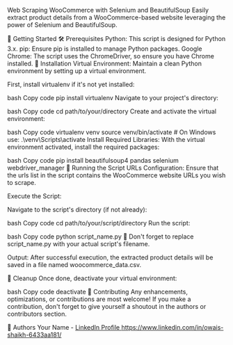 Web Scraping WooCommerce with Selenium and BeautifulSoup
Easily extract product details from a WooCommerce-based website leveraging the power of Selenium and BeautifulSoup.

🚀 Getting Started
🛠️ Prerequisites
Python: This script is designed for Python 3.x.
pip: Ensure pip is installed to manage Python packages.
Google Chrome: The script uses the ChromeDriver, so ensure you have Chrome installed.
🔧 Installation
Virtual Environment: Maintain a clean Python environment by setting up a virtual environment.

First, install virtualenv if it's not yet installed:

bash
Copy code
pip install virtualenv
Navigate to your project's directory:

bash
Copy code
cd path/to/your/directory
Create and activate the virtual environment:

bash
Copy code
virtualenv venv
source venv/bin/activate  # On Windows use: .\venv\Scripts\activate
Install Required Libraries: With the virtual environment activated, install the required packages:

bash
Copy code
pip install beautifulsoup4 pandas selenium webdriver_manager
📜 Running the Script
URLs Configuration: Ensure that the urls list in the script contains the WooCommerce website URLs you wish to scrape.

Execute the Script:

Navigate to the script's directory (if not already):

bash
Copy code
cd path/to/your/script/directory
Run the script:

bash
Copy code
python script_name.py
📌 Don't forget to replace script_name.py with your actual script's filename.

Output: After successful execution, the extracted product details will be saved in a file named woocommerce_data.csv.

🧹 Cleanup
Once done, deactivate your virtual environment:

bash
Copy code
deactivate
🤝 Contributing
Any enhancements, optimizations, or contributions are most welcome! If you make a contribution, don't forget to give yourself a shoutout in the authors or contributors section.

👤 Authors
Your Name - [LinkedIn Profile ](https://www.linkedin.com/in/owais-shaikh-6433aa181/)https://www.linkedin.com/in/owais-shaikh-6433aa181/
